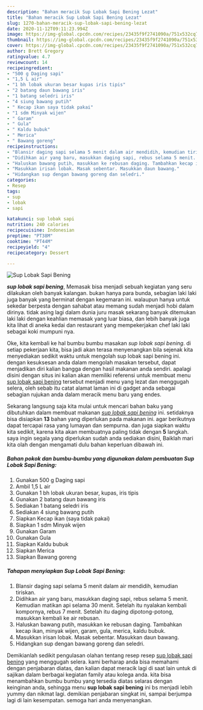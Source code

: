 ```yaml
---
description: "Bahan meracik Sup Lobak Sapi Bening Lezat"
title: "Bahan meracik Sup Lobak Sapi Bening Lezat"
slug: 1270-bahan-meracik-sup-lobak-sapi-bening-lezat
date: 2020-11-12T09:11:23.994Z
image: https://img-global.cpcdn.com/recipes/23435f9f2741090a/751x532cq70/sup-lobak-sapi-bening-foto-resep-utama.jpg
thumbnail: https://img-global.cpcdn.com/recipes/23435f9f2741090a/751x532cq70/sup-lobak-sapi-bening-foto-resep-utama.jpg
cover: https://img-global.cpcdn.com/recipes/23435f9f2741090a/751x532cq70/sup-lobak-sapi-bening-foto-resep-utama.jpg
author: Brett Gregory
ratingvalue: 4.7
reviewcount: 14
recipeingredient:
- "500 g Daging sapi"
- "1,5 L air"
- "1 bh lobak ukuran besar kupas iris tipis"
- "2 batang daun bawang iris"
- "1 batang seledri iris"
- "4 siung bawang putih"
- " Kecap ikan saya tidak pakai"
- "1 sdm Minyak wijen"
- " Garam"
- " Gula"
- " Kaldu bubuk"
- " Merica"
- " Bawang goreng"
recipeinstructions:
- "Blansir daging sapi selama 5 menit dalam air mendidih, kemudian tiriskan."
- "Didihkan air yang baru, masukkan daging sapi, rebus selama 5 menit. Kemudian matikan api selama 30 menit. Setelah itu nyalakan kembali kompornya, rebus 7 menit. Setelah itu daging dipotong-potong, masukkan kembali ke air rebusan."
- "Haluskan bawang putih, masukkan ke rebusan daging. Tambahkan kecap ikan, minyak wijen, garam, gula, merica, kaldu bubuk."
- "Masukkan irisan lobak. Masak sebentar. Masukkan daun bawang."
- "Hidangkan sup dengan bawang goreng dan seledri."
categories:
- Resep
tags:
- sup
- lobak
- sapi

katakunci: sup lobak sapi 
nutrition: 240 calories
recipecuisine: Indonesian
preptime: "PT38M"
cooktime: "PT44M"
recipeyield: "4"
recipecategory: Dessert

---
```



![Sup Lobak Sapi Bening](https://img-global.cpcdn.com/recipes/23435f9f2741090a/751x532cq70/sup-lobak-sapi-bening-foto-resep-utama.jpg)

<b><i>sup lobak sapi bening</i></b>, Memasak bisa menjadi sebuah kegiatan yang seru dilakukan oleh banyak kalangan. bukan hanya para bunda, sebagian laki laki juga banyak yang berminat dengan kegemaran ini. walaupun hanya untuk sekedar berpesta dengan sahabat atau memang sudah menjadi hobi dalam dirinya. tidak asing lagi dalam dunia juru masak sekarang banyak ditemukan laki laki dengan keahlian memasak yang luar biasa, dan lebih banyak juga kita lihat di aneka kedai dan restaurant yang mempekerjakan chef laki laki sebagai koki mumpuni nya.



Oke, kita kembali ke hal bumbu bumbu masakan <i>sup lobak sapi bening</i>. di setiap pekerjaan kita, bisa jadi akan terasa menyenangkan bila sejenak kita menyediakan sedikit waktu untuk mengolah sup lobak sapi bening ini. dengan kesuksesan anda dalam mengolah masakan tersebut, dapat menjadikan diri kalian bangga dengan hasil makanan anda sendiri. apalagi disini dengan situs ini kalian akan memiliki referensi untuk membuat menu <u>sup lobak sapi bening</u> tersebut menjadi menu yang lezat dan menggugah selera, oleh sebab itu catat alamat laman ini di gadget anda sebagai sebagian rujukan anda dalam meracik menu baru yang endes.


Sekarang langsung saja kita mulai untuk mencari bahan baku yang dibutuhkan dalam membuat makanan <u><i>sup lobak sapi bening</i></u> ini. setidaknya bisa disiapkan <b>13</b> bahan yang diperlukan pada makanan ini. agar berikutnya dapat tercapai rasa yang lumayan dan sempurna. dan juga siapkan waktu kita sedikit, karena kita akan membuatnya paling tidak dengan <b>5</b> langkah. saya ingin segala yang diperlukan sudah anda sediakan disini, Baiklah mari kita olah dengan mengamati dulu bahan keperluan dibawah ini.

<!--inarticleads1-->

##### Bahan pokok dan bumbu-bumbu yang digunakan dalam pembuatan Sup Lobak Sapi Bening:

1. Gunakan 500 g Daging sapi
1. Ambil 1,5 L air
1. Gunakan 1 bh lobak ukuran besar, kupas, iris tipis
1. Gunakan 2 batang daun bawang iris
1. Sediakan 1 batang seledri iris
1. Sediakan 4 siung bawang putih
1. Siapkan  Kecap ikan (saya tidak pakai)
1. Siapkan 1 sdm Minyak wijen
1. Gunakan  Garam
1. Gunakan  Gula
1. Siapkan  Kaldu bubuk
1. Siapkan  Merica
1. Siapkan  Bawang goreng




<!--inarticleads2-->

##### Tahapan menyiapkan Sup Lobak Sapi Bening:

1. Blansir daging sapi selama 5 menit dalam air mendidih, kemudian tiriskan.
1. Didihkan air yang baru, masukkan daging sapi, rebus selama 5 menit. Kemudian matikan api selama 30 menit. Setelah itu nyalakan kembali kompornya, rebus 7 menit. Setelah itu daging dipotong-potong, masukkan kembali ke air rebusan.
1. Haluskan bawang putih, masukkan ke rebusan daging. Tambahkan kecap ikan, minyak wijen, garam, gula, merica, kaldu bubuk.
1. Masukkan irisan lobak. Masak sebentar. Masukkan daun bawang.
1. Hidangkan sup dengan bawang goreng dan seledri.




Demikianlah sedikit pengulasan olahan tentang resep resep <u>sup lobak sapi bening</u> yang menggugah selera. kami berharap anda bisa memahami dengan penjabaran diatas, dan kalian dapat meracik lagi di saat lain untuk di sajikan dalam berbagai kegiatan family atau kolega anda. kita bisa menambahkan bumbu bumbu yang tersedia diatas selaras dengan keinginan anda, sehingga menu <b>sup lobak sapi bening</b> ini bs menjadi lebih yummy dan nikmat lagi. demikian penjabaran singkat ini, sampai berjumpa lagi di lain kesempatan. semoga hari anda menyenangkan.
